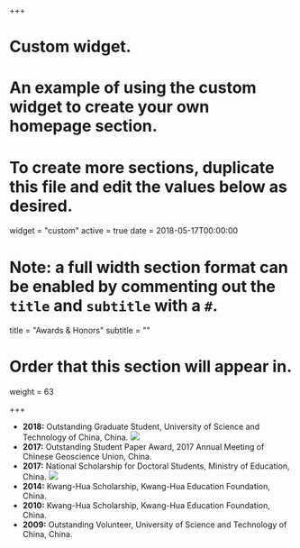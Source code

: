 +++
# Custom widget.
# An example of using the custom widget to create your own homepage section.
# To create more sections, duplicate this file and edit the values below as desired.
widget = "custom"
active = true
date = 2018-05-17T00:00:00

# Note: a full width section format can be enabled by commenting out the `title` and `subtitle` with a `#`.
title = "Awards & Honors"
subtitle = ""

# Order that this section will appear in.
weight = 63

+++

- **2018:** Outstanding Graduate Student, University of Science and Technology of China, China. ![](https://img.shields.io/badge/top-15%25-blue.svg)
- **2017:** Outstanding Student Paper Award, 2017 Annual Meeting of Chinese Geoscience Union, China.
- **2017:** National Scholarship for Doctoral Students, Ministry of Education, China. ![](https://img.shields.io/badge/top-5%25-blue.svg)
- **2014:** Kwang-Hua Scholarship, Kwang-Hua Education Foundation, China.
- **2010:** Kwang-Hua Scholarship, Kwang-Hua Education Foundation, China.
- **2009:** Outstanding Volunteer, University of Science and Technology of China, China.
